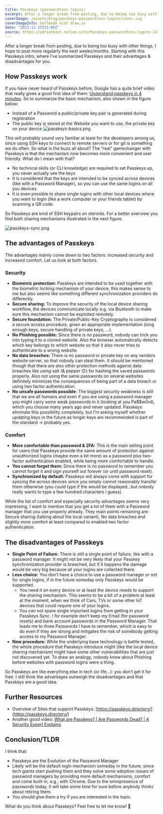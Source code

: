 ```yaml
---
title: Passkeys (passwordless logins)
excerpt: After a longer break from posting, due to being too busy with other things, I hope to post more regularly the next weeks/months. Starting with this Passkeys intro, where I’ve summarized Passkeys and their advantages & disadvantages for you.
coverImage: /assets/blog/passkeys-passwordless-logins/cover.svg
coverImageInfo: Selfmade with draw.io
date: "2023-11-15T21:00Z"
source: https://adriankast.notion.site/Passkeys-passwordless-logins-147548ee271d47eaa25cb96b732ed1eb?pvs=4
---
```


After a longer break from posting, due to being too busy with other things, I hope to post more regularly the next weeks/months. Starting with this Passkeys intro, where I’ve summarized Passkeys and their advantages & disadvantages for you.

## How Passkeys work

If you have never heard of Passkeys before, Google has a quite brief video that really gives a good first idea of them: [Understand passkeys in 4 minutes](https://youtu.be/2xdV-xut7EQ?si=XSND0tVz5jrmU_vu). So to summarize the basic mechanism, also shown in the figure below:

- Instead of a Password a public/private key pair is generated during registration
- The public key is stored at the Website you want to use, the private key on your device
  ![passkeys-basics.png](/assets/blog/passkeys-passwordless-logins/passkeys-basics.svg)

This will probably sound very familiar at least for the developers among us, since using SSH keys to connect to remote servers or for git is something we do often. So what is the buzz all about? The “real” gamechanger with Passkeys is that the mechanism now becomes more convenient and user friendly. What do I mean with that?

- No technical skills (or CLI knowledge) are required to set Passkeys up, you never actually see the keys
- It is considered that the keys are intended to be synced across devices (like with a Password Manager), so you can use the same logins on all you devices
- It is even possible to share single logins with other local devices where you want to login (like a work computer or your friends tablet) by scanning a QR code.

So Passkeys are kind of SSH keypairs on steroids. For a better overview you find both sharing mechanisms illustrated in the next figure.

![passkeys-sync.png](/assets/blog/passkeys-passwordless-logins/passkeys-sync.svg)

## The advantages of Passkeys

The advantages mainly come down to two factors: increased security and increased comfort. Let us look at both factors.

### Security

- **Biometric protection:** Passkeys are intended to be used together with the biometric locking mechanism of your device, this makes sense to me but also seems like something different synchronization providers do differently.
- **Secure sharing:** To improve the security of the local device sharing workflow, the devices communicate locally e.g. via Bluetooth to make sure this mechanism cannot be exploited remotely.
- **Secure foundation:** The Private/Public-Key Cryptography is considered a secure access procedure, given an appropriate implementation (long enough keys, secure handling of private keys, …).
- **No Phishing possible:** Since there is no password, nobody can trick you into typing it to a cloned website. Also the browser automatically detects which key belongs to which website so that it also never tries to authenticate to a wrong website.
- **No data breaches:** There is no password or private key on any vendors website server, so that nobody can steal them. It should be mentioned though that there are also other protection methods against data breaches like using salt (& pepper 🙃) for hashing the saved passwords properly. Also not using the same passwords on several websites definitely minimizes the consequences of being part of a data breach or using two factor authentication.
- **No unsafe passwords possible:** The biggest security weakness is still that we are all humans and even if you are using a password manager you might carry some weak passwords in it (looking at you Pa$$w0rd), which you choose many years ago and never updated. Passkeys eliminate this possibility completely, but I’m asking myself whether updating keys in the future as longer keys are recommended is part of the standard → probably yes.

### Comfort

- **More comfortable than password & 2FA:** This is the main selling point for users that Passkeys provide the same amount of protection against unauthorized logins (maybe even a bit more) as a password plus two-factor authentication enabled, while being more comfortable to handle.
- **You cannot forget them:** Since there is no password to remember you cannot forget it and sign yourself out forever (or until password reset).
- **Synchronized by default:** Passkeys will always come with support for syncing the across devices since you simply cannot reasonably transfer them otherwise (you could type if the would be displayed…but nobody really wants to type a few hundred characters i guess).

While the list of comfort and especially security advantages seems very impressing, I want to mention that you get a lot of them with a Password manager that you use properly already. They main points remaining are: Secure sharing (talking about the local variant), No data breaches and slightly more comfort at least compared to enabled two factor authentication.

## The disadvantages of Passkeys

- **Single Point of Failure:** There is still a single point of failure, like with a password manager. It might not be very likely that your Passkey synchronization provider is breached, but if it happens the damage would be very big because all your logins are collected there.
- **Less choice:** You don’t have a choice to use a password manager or not for single logins, if in the future someday only Passkeys would be supported.
  - You need it on every device or at least the device needs to support the sharing mechanism. This seems to be a bit of a problem at least at the moment, when we think of Cars, TVs or some other IoT devices that could require one of your logins.
  - You can not spare single important logins from getting in your Passkeys Sync. I for example don’t keep my Email (for password resets) and bank account passwords in the Password Manager. That leads me to three Passwords I have to remember, which is easy to do even if they are strong and mitigates the risk of somebody getting access to my Password Manager.
- **New procedure:** While the underlying base technology is battle tested, the whole procedure that Passkeys introduce might (like the local device sharing mechanism) might have some other vulnerabilities that are just not discovered yet. To draw an analogy, nobody knew about Phishing before websites with password logins were a thing.

So Passkeys are like everything else in tech (or life…): you don’t get it for free. I still think the advantages outweigh the disadvantages and that Passkeys are a good idea.

## Further Resources

- Overview of Sites that support Passkeys: [https://passkeys.directory/](https://passkeys.directory/)
- Another good video: [What are Passkeys? | Are Passwords Dead? | A Security Expert Explains](https://youtu.be/AhP0q8c38QU?si=UWnTQbVFJC835o2C)

## Conclusion/TLDR

I think that:

- Passkeys are the Evolution of the Password Manager
- Likely will be the default login mechanism someday in the future, since tech giants start pushing them and they solve some adoption issues of password managers by providing more default mechanisms, comfort and come built-in, e.g., with Chrome. Due to the omnipresence of passwords today, it will take some time for sure before anybody thinks about retiring them.
- You should give them a try if you are interested in the topic.

What do you think about Passkeys? Feel free to let me know! 🙂
